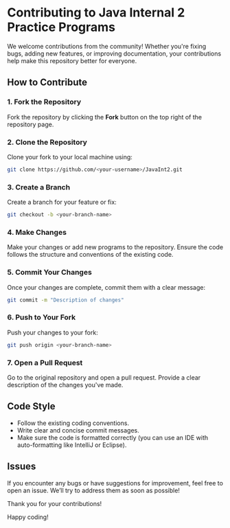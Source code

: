 # Contributing to Java Internal 2 Practice Programs

We welcome contributions from the community! Whether you're fixing bugs, adding new features, or improving documentation, your contributions help make this repository better for everyone.

## How to Contribute

### 1. Fork the Repository
Fork the repository by clicking the **Fork** button on the top right of the repository page.

### 2. Clone the Repository
Clone your fork to your local machine using:

```bash
git clone https://github.com/<your-username>/JavaInt2.git
```

### 3. Create a Branch
Create a branch for your feature or fix:

```bash
git checkout -b <your-branch-name>
```

### 4. Make Changes
Make your changes or add new programs to the repository. Ensure the code follows the structure and conventions of the existing code.

### 5. Commit Your Changes
Once your changes are complete, commit them with a clear message:

```bash
git commit -m "Description of changes"
```

### 6. Push to Your Fork
Push your changes to your fork:

```bash
git push origin <your-branch-name>
```

### 7. Open a Pull Request
Go to the original repository and open a pull request. Provide a clear description of the changes you've made.

## Code Style

- Follow the existing coding conventions.
- Write clear and concise commit messages.
- Make sure the code is formatted correctly (you can use an IDE with auto-formatting like IntelliJ or Eclipse).

## Issues

If you encounter any bugs or have suggestions for improvement, feel free to open an issue. We’ll try to address them as soon as possible!

Thank you for your contributions!

Happy coding!
